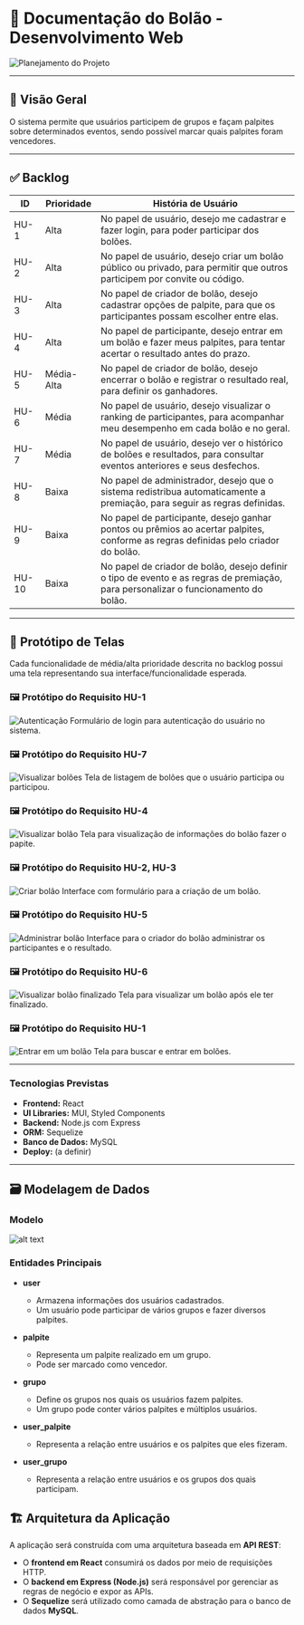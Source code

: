 # 📘 Documentação do Bolão - Desenvolvimento Web

![Planejamento do Projeto](./PMC.png)

---

## 🧾 Visão Geral

O sistema permite que usuários participem de grupos e façam palpites sobre determinados eventos, sendo possível marcar quais palpites foram vencedores.

---


## ✅ Backlog



| ID    | Prioridade   | História de Usuário                                                                                                                     |
|-------|--------------|------------------------------------------------------------------------------------------------------------------------------------------|
| HU-1  | Alta         | No papel de usuário, desejo me cadastrar e fazer login, para poder participar dos bolões.                                               |
| HU-2  | Alta         | No papel de usuário, desejo criar um bolão público ou privado, para permitir que outros participem por convite ou código.               |
| HU-3  | Alta         | No papel de criador de bolão, desejo cadastrar opções de palpite, para que os participantes possam escolher entre elas.                 |
| HU-4  | Alta         | No papel de participante, desejo entrar em um bolão e fazer meus palpites, para tentar acertar o resultado antes do prazo.              |
| HU-5  | Média-Alta   | No papel de criador de bolão, desejo encerrar o bolão e registrar o resultado real, para definir os ganhadores.                         |
| HU-6  | Média        | No papel de usuário, desejo visualizar o ranking de participantes, para acompanhar meu desempenho em cada bolão e no geral.             |
| HU-7  | Média        | No papel de usuário, desejo ver o histórico de bolões e resultados, para consultar eventos anteriores e seus desfechos.                 |
| HU-8  | Baixa        | No papel de administrador, desejo que o sistema redistribua automaticamente a premiação, para seguir as regras definidas.               |
| HU-9  | Baixa        | No papel de participante, desejo ganhar pontos ou prêmios ao acertar palpites, conforme as regras definidas pelo criador do bolão.       |
| HU-10 | Baixa        | No papel de criador de bolão, desejo definir o tipo de evento e as regras de premiação, para personalizar o funcionamento do bolão.     |


---

## 🎨 Protótipo de Telas

Cada funcionalidade de média/alta prioridade descrita no backlog possui uma tela representando sua interface/funcionalidade esperada.

### 🖼️ Protótipo do Requisito HU-1

![Autenticação](./Login.png)
Formulário de login para autenticação do usuário no sistema.

### 🖼️ Protótipo do Requisito HU-7

![Visualizar bolões](./meus_boloes.png)
Tela de listagem de bolões que o usuário participa ou participou.

### 🖼️ Protótipo do Requisito HU-4

![Visualizar bolão](./visualizar_bolao_em_andamento.png)
Tela para visualização de informações do bolão fazer o papite.

### 🖼️ Protótipo do Requisito HU-2, HU-3

![Criar bolão](./criar_bolao.png)
Interface com formulário para a criação de um bolão.

### 🖼️ Protótipo do Requisito HU-5

![Administrar bolão](./administrar_bolao.png)
Interface para o criador do bolão administrar os participantes e o resultado.

### 🖼️ Protótipo do Requisito HU-6

![Visualizar bolão finalizado](./visualizar_boloes_finalizados.png)
Tela para visualizar um bolão após ele ter finalizado.


### 🖼️ Protótipo do Requisito HU-1

![Entrar em um bolão](./entrar_bolao.png)
Tela para buscar e entrar em bolões.


---

### Tecnologias Previstas
- **Frontend:** React
- **UI Libraries:** MUI, Styled Components
- **Backend:** Node.js com Express
- **ORM:** Sequelize
- **Banco de Dados:** MySQL
- **Deploy:** (a definir)

---

## 🗃️ Modelagem de Dados

### Modelo 

![alt text](diagrama_dados.jpg)

### Entidades Principais

- **user**
  - Armazena informações dos usuários cadastrados.
  - Um usuário pode participar de vários grupos e fazer diversos palpites.

- **palpite**
  - Representa um palpite realizado em um grupo.
  - Pode ser marcado como vencedor.

- **grupo**
  - Define os grupos nos quais os usuários fazem palpites.
  - Um grupo pode conter vários palpites e múltiplos usuários.

- **user_palpite**
  - Representa a relação entre usuários e os palpites que eles fizeram.

- **user_grupo**
  - Representa a relação entre usuários e os grupos dos quais participam.

## 🏗️ Arquitetura da Aplicação

A aplicação será construída com uma arquitetura baseada em **API REST**:

- O **frontend em React** consumirá os dados por meio de requisições HTTP.
- O **backend em Express (Node.js)** será responsável por gerenciar as regras de negócio e expor as APIs.
- O **Sequelize** será utilizado como camada de abstração para o banco de dados **MySQL**.




